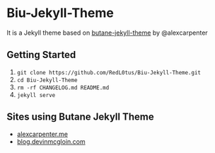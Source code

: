 # Biu-Jekyll-Theme

It is a Jekyll theme based on [butane-jekyll-theme](https://github.com/alexcarpenter/butane-jekyll-theme) by @alexcarpenter

## Getting Started
1. `git clone https://github.com/RedL0tus/Biu-Jekyll-Theme.git`
2. `cd Biu-Jekyll-Theme`
3. `rm -rf CHANGELOG.md README.md`
4. `jekyll serve`

## Sites using Butane Jekyll Theme
- [alexcarpenter.me](http://alexcarpenter.me)
- [blog.devinmcgloin.com](http://blog.devinmcgloin.com/)
